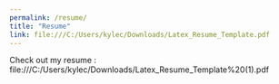 ```yaml
---
permalink: /resume/
title: "Resume"
link: file:///C:/Users/kylec/Downloads/Latex_Resume_Template.pdf
---
```

Check out my resume : file:///C:/Users/kylec/Downloads/Latex_Resume_Template%20(1).pdf
